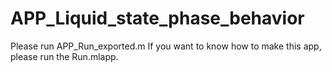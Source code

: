 # APP_Liquid_state_phase_behavior

Please run APP_Run_exported.m
If you want to know how to make this app, please run the Run.mlapp.
